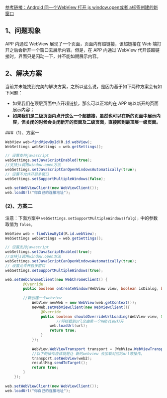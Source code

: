 [参考链接：Android 同一个WebView 打开 js window.open或者 a标签创建的新窗口](https://blog.csdn.net/weixin_38737912/article/details/91857663)

## 1、问题现象

APP 内通过 WebView 展现了一个页面，页面内有超链接，该超链接在 Web 端打开之后会新开一个窗口去展示内容。但是，在 APP 内通过 WebView 代开该超链接时，界面只是闪动一下，并不能如期展示内容。

## 2、解决方案

当前并未能找到完美的解决方案，之所以这么说，是因为基于如下两种方案会有如下问题：

* 如果我们在顶层页面中点开超链接，那么可以正常的在 APP 端以新开的页面展示内容；
*  **如果我们是二级页面内点开这么一个超链接，虽然也可以在新的页面中展示内容，但关闭的时候会关闭新开的页面及二级页面，直接回到最顶层一级页面。**

###（1）、方案一

```java
WebView web=findViewById(R.id.webView);
WebSettings webSettings = web.getSettings();

// 设置支持javascript
webSettings.setJavaScriptEnabled(true);
//支持js调用window.open方法
webSettings.setJavaScriptCanOpenWindowsAutomatically(true);
// 设置不允许开启多窗口
webSettings.setSupportMultipleWindows(false);

web.setWebViewClient(new WebViewClient());
web.loadUrl("你自己的连接地址");
```

### (2)、方案二

注意：下面方案中 `webSettings.setSupportMultipleWindows(falg);`  中的参数取值为 `false`。

```java
WebView web = findViewById(R.id.webView);
WebSettings webSettings = web.getSettings();

// 设置支持javascript
webSettings.setJavaScriptEnabled(true);
//支持js调用window.open方法
webSettings.setJavaScriptCanOpenWindowsAutomatically(true);
// 设置允许开启多窗口
webSettings.setSupportMultipleWindows(true);

web.setWebChromeClient(new WebChromeClient() {
        @Override
        public boolean onCreateWindow(WebView view, boolean isDialog, boolean isUserGesture, Message resultMsg) {
		
		//新创建一个webview
            WebView newWeb = new WebView(web.getContext());
            newWeb.setWebViewClient(new WebViewClient(){
                @Override
                public boolean shouldOverrideUrlLoading(WebView view, String url) {
                	   //将拦截到url交由第一个WebView打开
                    web.loadUrl(url);
                    return true;
                }
            });
            
            WebView.WebViewTransport transport = (WebView.WebViewTransport) resultMsg.obj;
            //以下的操作应该就是让 新的webview 去加载对应的url等操作。
            transport.setWebView(web2);
            resultMsg.sendToTarget();
            return true;
        }
    });
    
web.setWebViewClient(new WebViewClient());
web.loadUrl("你自己的连接地址");
```


